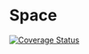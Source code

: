# Space
[![Coverage Status](https://coveralls.io/repos/github/Nailloon/Space/badge.svg?branch=develop_Filyakin)](https://coveralls.io/github/Nailloon/Space?branch=develop_Filyakin)
